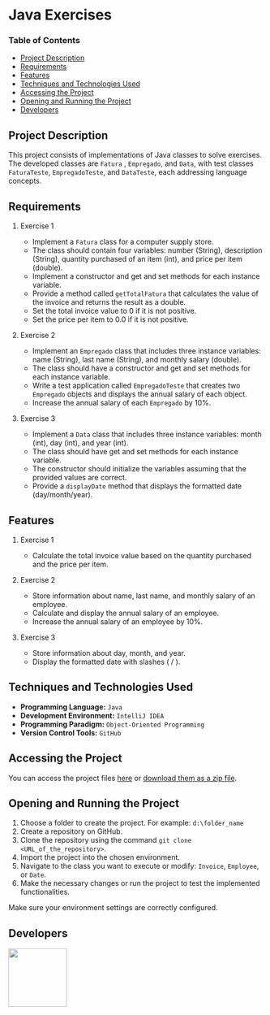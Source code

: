 # Java Exercises

### Table of Contents

- [Project Description](#project-description)
- [Requirements](#requirements)
- [Features](#features)
- [Techniques and Technologies Used](#techniques-and-technologies-used)
- [Accessing the Project](#accessing-the-project)
- [Opening and Running the Project](#opening-and-running-the-project)
- [Developers](#developers)

## Project Description

This project consists of implementations of Java classes to solve exercises. The developed classes are `Fatura` , `Empregado`, and `Data`, with test classes `FaturaTeste`, `EmpregadoTeste`, and `DataTeste`, each addressing language concepts.

## Requirements

1. Exercise 1
    - Implement a `Fatura` class for a computer supply store.
    - The class should contain four variables: number (String), description (String), quantity purchased of an item (int), and price per item (double).
    - Implement a constructor and get and set methods for each instance variable.
    - Provide a method called `getTotalFatura` that calculates the value of the invoice and returns the result as a double.
    - Set the total invoice value to 0 if it is not positive.
    - Set the price per item to 0.0 if it is not positive.

2. Exercise 2
    - Implement an `Empregado` class that includes three instance variables: name (String), last name (String), and monthly salary (double).
    - The class should have a constructor and get and set methods for each instance variable.
    - Write a test application called `EmpregadoTeste` that creates two `Empregado` objects and displays the annual salary of each object.
    - Increase the annual salary of each `Empregado` by 10%.

3. Exercise 3
    - Implement a `Data` class that includes three instance variables: month (int), day (int), and year (int).
    - The class should have get and set methods for each instance variable.
    - The constructor should initialize the variables assuming that the provided values are correct.
    - Provide a `displayDate` method that displays the formatted date (day/month/year).

## Features

1. Exercise 1
    - Calculate the total invoice value based on the quantity purchased and the price per item.

2. Exercise 2
    - Store information about name, last name, and monthly salary of an employee.
    - Calculate and display the annual salary of an employee.
    - Increase the annual salary of an employee by 10%.

3. Exercise 3
    - Store information about day, month, and year.
    - Display the formatted date with slashes ( / ).

## Techniques and Technologies Used

- **Programming Language:** ``Java``
- **Development Environment:** ``IntelliJ IDEA``
- **Programming Paradigm:** ``Object-Oriented Programming``
- **Version Control Tools:** ``GitHub``

## Accessing the Project

You can access the project files [here](link_to_your_repository) or [download them as a zip file](https://github.com/asergioscosta/java-exercises/archive/refs/heads/main.zip).

## Opening and Running the Project

1. Choose a folder to create the project. For example: ``d:\folder_name``
2. Create a repository on GitHub.
3. Clone the repository using the command ``git clone <URL_of_the_repository>``.
4. Import the project into the chosen environment.
5. Navigate to the class you want to execute or modify: `Invoice`, `Employee`, or `Date`.
6. Make the necessary changes or run the project to test the implemented functionalities.

Make sure your environment settings are correctly configured.

## Developers

[<img loading="lazy" src="https://avatars.githubusercontent.com/u/102989796?v=4" width=115>](https://github.com/asergioscosta)